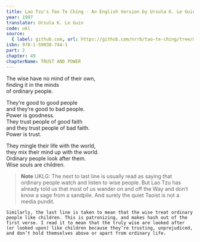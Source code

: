 ```yaml
---
title: Lao Tzu's Tao Te Ching - An English Version by Ursula K. Le Guin
year: 1997
translator: Ursula K. Le Guin
code: ukl
source:
  { label: github.com, url: https://github.com/nrrb/tao-te-ching/tree/master }
isbn: 978-1-59030-744-1
part: 2
chapter: 49
chapterName: TRUST AND POWER
---
```


The wise have no mind of their own,  
finding it in the minds  
of ordinary people.

They’re good to good people  
and they’re good to bad people.  
Power is goodness.  
They trust people of good faith  
and they trust people of bad faith.  
Power is trust.

They mingle their life with the world,  
they mix their mind up with the world.  
Ordinary people look after them.  
Wise souls are children.

> **Note** UKLG: The next to last line is usually read as saying that ordinary people watch and listen to wise people. But Lao Tzu has already told us that most of us wander on and off the Way and don’t know a sage from a sandpile. And surely the quiet Taoist is not a media pundit.

    Similarly, the last line is taken to mean that the wise treat ordinary people like children. This is patronizing, and makes hash out of the first verse. I read it to mean that the truly wise are looked after (or looked upon) like children because they’re trusting, unprejudiced, and don’t hold themselves above or apart from ordinary life.

